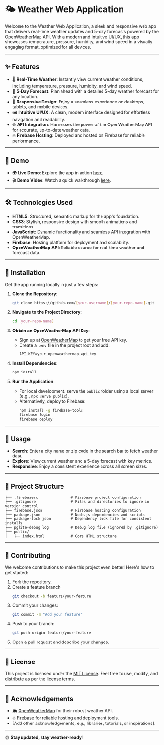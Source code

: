# 🌤️ Weather Web Application

Welcome to the Weather Web Application, a sleek and responsive web app that delivers real-time weather updates and 5-day forecasts powered by the OpenWeatherMap API. With a modern and intuitive UI/UX, this app showcases temperature, pressure, humidity, and wind speed in a visually engaging format, optimized for all devices.

---

## ✨ Features

- 🌡️ **Real-Time Weather**: Instantly view current weather conditions, including temperature, pressure, humidity, and wind speed.
- 📅 **5-Day Forecast**: Plan ahead with a detailed 5-day weather forecast for any location.
- 📱 **Responsive Design**: Enjoy a seamless experience on desktops, tablets, and mobile devices.
- 🖼️ **Intuitive UI/UX**: A clean, modern interface designed for effortless navigation and readability.
- 🌐 **API Integration**: Harnesses the power of the OpenWeatherMap API for accurate, up-to-date weather data.
- 🔥 **Firebase Hosting**: Deployed and hosted on Firebase for reliable performance.

---

## 🎥 Demo

- 🌍 **Live Demo**: Explore the app in action [here](https://weatherwebapp-45d60.web.app/).
- 🎬 **Demo Video**: Watch a quick walkthrough [here](https://drive.google.com/file/d/11o__ffVwohRo6xtcYPeTn2vQ5QHRIAkA/view?usp=drive_link).

---

## 🛠️ Technologies Used

- **HTML5**: Structured, semantic markup for the app's foundation.
- **CSS3**: Stylish, responsive design with smooth animations and transitions.
- **JavaScript**: Dynamic functionality and seamless API integration with OpenWeatherMap.
- **Firebase**: Hosting platform for deployment and scalability.
- **OpenWeatherMap API**: Reliable source for real-time weather and forecast data.

---

## 🚀 Installation

Get the app running locally in just a few steps:

1. **Clone the Repository**:
   ```bash
   git clone https://github.com/[your-username]/[your-repo-name].git
   ```

2. **Navigate to the Project Directory**:
   ```bash
   cd [your-repo-name]
   ```

3. **Obtain an OpenWeatherMap API Key**:
   - Sign up at [OpenWeatherMap](https://openweathermap.org/) to get your free API key.
   - Create a `.env` file in the project root and add:
     ```env
     API_KEY=your_openweathermap_api_key
     ```

4. **Install Dependencies**:
   ```bash
   npm install
   ```

5. **Run the Application**:
   - For local development, serve the `public` folder using a local server (e.g., `npx serve public`).
   - Alternatively, deploy to Firebase:
     ```bash
     npm install -g firebase-tools
     firebase login
     firebase deploy
     ```

---

## 🌟 Usage

- **Search**: Enter a city name or zip code in the search bar to fetch weather data.
- **Explore**: View current weather and a 5-day forecast with key metrics.
- **Responsive**: Enjoy a consistent experience across all screen sizes.

---

## 📂 Project Structure

```
├── .firebaserc               # Firebase project configuration
├── .gitignore                # Files and directories to ignore in version control
├── firebase.json             # Firebase hosting configuration
├── package.json              # Node.js dependencies and scripts
├── package-lock.json         # Dependency lock file for consistent installs
├── pglite-debug.log          # Debug log file (ignored by .gitignore)
├── public/
│   ├── index.html            # Core HTML structure   
```

---

## 🤝 Contributing

We welcome contributions to make this project even better! Here's how to get started:

1. Fork the repository.
2. Create a feature branch:
   ```bash
   git checkout -b feature/your-feature
   ```
3. Commit your changes:
   ```bash
   git commit -m "Add your feature"
   ```
4. Push to your branch:
   ```bash
   git push origin feature/your-feature
   ```
5. Open a pull request and describe your changes.

---

## 📜 License

This project is licensed under the [MIT License](LICENSE). Feel free to use, modify, and distribute as per the license terms.

---

## 🙌 Acknowledgements

- 🌦️ [OpenWeatherMap](https://openweathermap.org/) for their robust weather API.
- 🔥 [Firebase](https://firebase.google.com/) for reliable hosting and deployment tools.
- [Add other acknowledgements, e.g., libraries, tutorials, or inspirations].

---

🌞 **Stay updated, stay weather-ready!**
